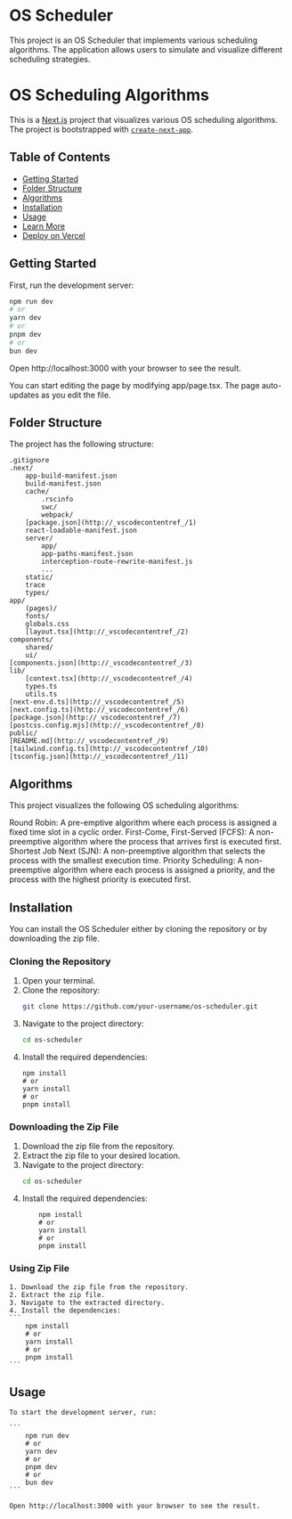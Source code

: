 # OS Scheduler

This project is an OS Scheduler that implements various scheduling algorithms. The application allows users to simulate and visualize different scheduling strategies.

# OS Scheduling Algorithms

This is a [Next.js](https://nextjs.org) project that visualizes various OS scheduling algorithms. The project is bootstrapped with [`create-next-app`](https://nextjs.org/docs/app/api-reference/cli/create-next-app).

## Table of Contents

- [Getting Started](#getting-started)
- [Folder Structure](#folder-structure)
- [Algorithms](#algorithms)
- [Installation](#installation)
- [Usage](#usage)
- [Learn More](#learn-more)
- [Deploy on Vercel](#deploy-on-vercel)

## Getting Started

First, run the development server:

```bash
npm run dev
# or
yarn dev
# or
pnpm dev
# or
bun dev
```

Open http://localhost:3000 with your browser to see the result.

You can start editing the page by modifying app/page.tsx. The page auto-updates as you edit the file.

## Folder Structure
The project has the following structure:
```
.gitignore
.next/
    app-build-manifest.json
    build-manifest.json
    cache/
        .rscinfo
        swc/
        webpack/
    [package.json](http://_vscodecontentref_/1)
    react-loadable-manifest.json
    server/
        app/
        app-paths-manifest.json
        interception-route-rewrite-manifest.js
        ...
    static/
    trace
    types/
app/
    (pages)/
    fonts/
    globals.css
    [layout.tsx](http://_vscodecontentref_/2)
components/
    shared/
    ui/
[components.json](http://_vscodecontentref_/3)
lib/
    [context.tsx](http://_vscodecontentref_/4)
    types.ts
    utils.ts
[next-env.d.ts](http://_vscodecontentref_/5)
[next.config.ts](http://_vscodecontentref_/6)
[package.json](http://_vscodecontentref_/7)
[postcss.config.mjs](http://_vscodecontentref_/8)
public/
[README.md](http://_vscodecontentref_/9)
[tailwind.config.ts](http://_vscodecontentref_/10)
[tsconfig.json](http://_vscodecontentref_/11)

```

## Algorithms
This project visualizes the following OS scheduling algorithms:

Round Robin: A pre-emptive algorithm where each process is assigned a fixed time slot in a cyclic order.
First-Come, First-Served (FCFS): A non-preemptive algorithm where the process that arrives first is executed first.
Shortest Job Next (SJN): A non-preemptive algorithm that selects the process with the smallest execution time.
Priority Scheduling: A non-preemptive algorithm where each process is assigned a priority, and the process with the highest priority is executed first.

## Installation
You can install the OS Scheduler either by cloning the repository or by downloading the zip file.

### Cloning the Repository
1. Open your terminal.
2. Clone the repository:
    ```sh
    git clone https://github.com/your-username/os-scheduler.git
    ```
3. Navigate to the project directory:
    ```sh
    cd os-scheduler
    ```
4. Install the required dependencies:
    ```
    npm install
    # or
    yarn install
    # or
    pnpm install
    ```

### Downloading the Zip File
1. Download the zip file from the repository.
2. Extract the zip file to your desired location.
3. Navigate to the project directory:
    ```sh
    cd os-scheduler
    ```
4. Install the required dependencies:
    ```
        npm install
        # or
        yarn install
        # or
        pnpm install
    ```

### Using Zip File

    1. Download the zip file from the repository.
    2. Extract the zip file.
    3. Navigate to the extracted directory.
    4. Install the dependencies:
    ```
        npm install
        # or
        yarn install
        # or
        pnpm install
    ```
    
## Usage

    To start the development server, run:

    ```
        npm run dev
        # or
        yarn dev
        # or
        pnpm dev
        # or
        bun dev
    ```

    Open http://localhost:3000 with your browser to see the result.